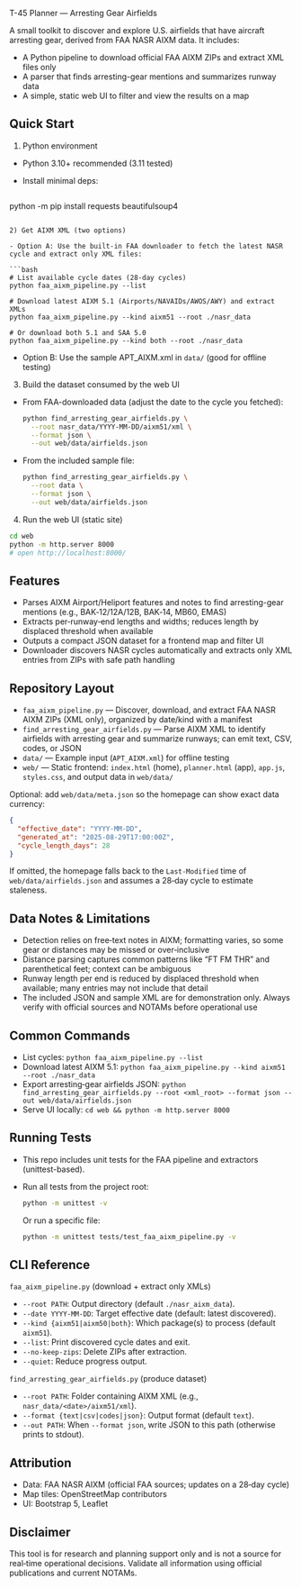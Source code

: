T-45 Planner — Arresting Gear Airfields

A small toolkit to discover and explore U.S. airfields that have aircraft arresting gear, derived from FAA NASR AIXM data. It includes:

- A Python pipeline to download official FAA AIXM ZIPs and extract XML files only
- A parser that finds arresting-gear mentions and summarizes runway data
- A simple, static web UI to filter and view the results on a map


## Quick Start

1) Python environment

- Python 3.10+ recommended (3.11 tested)
- Install minimal deps:
  
  ```bash
 python -m pip install requests beautifulsoup4
  ```

2) Get AIXM XML (two options)

- Option A: Use the built-in FAA downloader to fetch the latest NASR cycle and extract only XML files:
  
  ```bash
  # List available cycle dates (28‑day cycles)
  python faa_aixm_pipeline.py --list

  # Download latest AIXM 5.1 (Airports/NAVAIDs/AWOS/AWY) and extract XMLs
  python faa_aixm_pipeline.py --kind aixm51 --root ./nasr_data

  # Or download both 5.1 and SAA 5.0
 python faa_aixm_pipeline.py --kind both --root ./nasr_data
  ```

- Option B: Use the sample APT_AIXM.xml in `data/` (good for offline testing)

3) Build the dataset consumed by the web UI

- From FAA-downloaded data (adjust the date to the cycle you fetched):
  
  ```bash
  python find_arresting_gear_airfields.py \
    --root nasr_data/YYYY-MM-DD/aixm51/xml \
    --format json \
    --out web/data/airfields.json
  ```

- From the included sample file:
  
  ```bash
  python find_arresting_gear_airfields.py \
    --root data \
    --format json \
    --out web/data/airfields.json
  ```

4) Run the web UI (static site)

```bash
cd web
python -m http.server 8000
# open http://localhost:8000/
```


## Features

- Parses AIXM Airport/Heliport features and notes to find arresting-gear mentions (e.g., BAK‑12/12A/12B, BAK‑14, MB60, EMAS)
- Extracts per‑runway‑end lengths and widths; reduces length by displaced threshold when available
- Outputs a compact JSON dataset for a frontend map and filter UI
- Downloader discovers NASR cycles automatically and extracts only XML entries from ZIPs with safe path handling


## Repository Layout

- `faa_aixm_pipeline.py` — Discover, download, and extract FAA NASR AIXM ZIPs (XML only), organized by date/kind with a manifest
- `find_arresting_gear_airfields.py` — Parse AIXM XML to identify airfields with arresting gear and summarize runways; can emit text, CSV, codes, or JSON
- `data/` — Example input (`APT_AIXM.xml`) for offline testing
- `web/` — Static frontend: `index.html` (home), `planner.html` (app), `app.js`, `styles.css`, and output data in `web/data/`

Optional: add `web/data/meta.json` so the homepage can show exact data currency:

```json
{
  "effective_date": "YYYY-MM-DD",
  "generated_at": "2025-08-29T17:00:00Z",
  "cycle_length_days": 28
}
```

If omitted, the homepage falls back to the `Last-Modified` time of `web/data/airfields.json` and assumes a 28‑day cycle to estimate staleness.


## Data Notes & Limitations

- Detection relies on free‑text notes in AIXM; formatting varies, so some gear or distances may be missed or over‑inclusive
- Distance parsing captures common patterns like “FT FM THR” and parenthetical feet; context can be ambiguous
- Runway length per end is reduced by displaced threshold when available; many entries may not include that detail
- The included JSON and sample XML are for demonstration only. Always verify with official sources and NOTAMs before operational use


## Common Commands

- List cycles: `python faa_aixm_pipeline.py --list`
- Download latest AIXM 5.1: `python faa_aixm_pipeline.py --kind aixm51 --root ./nasr_data`
- Export arresting‑gear airfields JSON: `python find_arresting_gear_airfields.py --root <xml_root> --format json --out web/data/airfields.json`
- Serve UI locally: `cd web && python -m http.server 8000`


## Running Tests

- This repo includes unit tests for the FAA pipeline and extractors (unittest-based).
- Run all tests from the project root:

  ```bash
  python -m unittest -v
  ```

  Or run a specific file:

  ```bash
  python -m unittest tests/test_faa_aixm_pipeline.py -v
  ```


## CLI Reference

`faa_aixm_pipeline.py` (download + extract only XMLs)
- `--root PATH`: Output directory (default `./nasr_aixm_data`).
- `--date YYYY-MM-DD`: Target effective date (default: latest discovered).
- `--kind {aixm51|aixm50|both}`: Which package(s) to process (default `aixm51`).
- `--list`: Print discovered cycle dates and exit.
- `--no-keep-zips`: Delete ZIPs after extraction.
- `--quiet`: Reduce progress output.

`find_arresting_gear_airfields.py` (produce dataset)
- `--root PATH`: Folder containing AIXM XML (e.g., `nasr_data/<date>/aixm51/xml`).
- `--format {text|csv|codes|json}`: Output format (default `text`).
- `--out PATH`: When `--format json`, write JSON to this path (otherwise prints to stdout).


## Attribution

- Data: FAA NASR AIXM (official FAA sources; updates on a 28‑day cycle)
- Map tiles: OpenStreetMap contributors
- UI: Bootstrap 5, Leaflet


## Disclaimer

This tool is for research and planning support only and is not a source for real‑time operational decisions. Validate all information using official publications and current NOTAMs.
